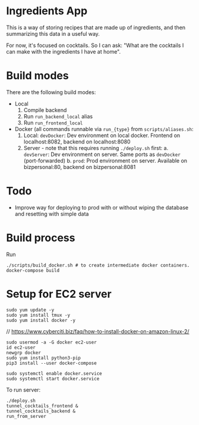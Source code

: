 # Ingredients App

This is a way of storing recipes that are made up of ingredients, and then summarizing this data in a useful way.

For now, it's focused on cocktails. So I can ask: "What are the cocktails I can make with the ingredients I have at home".

# Build modes


There are the following build modes:

- Local
  1. Compile backend
  2. Run `run_backend_local` alias
  3. Run `run_frontend_local`
- Docker (all commands runnable via `run_{type}` from `scripts/aliases.sh`:
  1. Local: `devDocker`: Dev environment on local docker. Frontend on localhost:8082, backend on localhost:8080
  2. Server - note that this requires running `./deploy.sh` first: 
    a. `devServer`: Dev environment on server. Same ports as `devDocker` (port-forwarded)
    b. `prod`: Prod environment on server. Available on bizpersonal:80, backend on bizpersonal:8081

# Todo

- Improve way for deploying to prod with or without wiping the database and resetting with simple data

# Build process

Run 
```
./scripts/build_docker.sh # to create intermediate docker containers.
docker-compose build
```

# Setup for EC2 server

```angular2html
sudo yum update -y
sudo yum install tmux -y
sudo yum install docker -y
```

// https://www.cyberciti.biz/faq/how-to-install-docker-on-amazon-linux-2/
```angular2html
sudo usermod -a -G docker ec2-user
id ec2-user
newgrp docker
sudo yum install python3-pip
pip3 install --user docker-compose

sudo systemctl enable docker.service
sudo systemctl start docker.service
```


To run server:
```angular2html
./deploy.sh
tunnel_cocktails_frontend &
tunnel_cocktails_backend &
run_from_server
```
